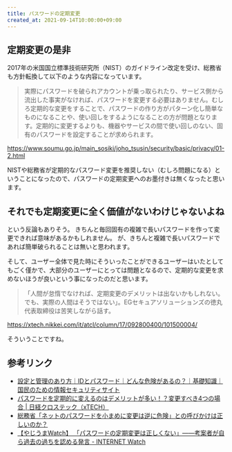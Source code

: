 ```yaml
---
title: パスワードの定期変更
created_at: 2021-09-14T10:00:00+09:00
---
```



## 定期変更の是非

<!-- ja-technical-writing/max-kanji-continuous-len -->
2017年の米国国立標準技術研究所（NIST）のガイドライン改定を受け、総務省も方針転換して以下のような内容になっています。

> 実際にパスワードを破られアカウントが乗っ取られたり、サービス側から流出した事実がなければ、パスワードを変更する必要はありません。むしろ定期的な変更をすることで、パスワードの作り方がパターン化し簡単なものになることや、使い回しをするようになることの方が問題となります。定期的に変更するよりも、機器やサービスの間で使い回しのない、固有のパスワードを設定することが求められます。

https://www.soumu.go.jp/main_sosiki/joho_tsusin/security/basic/privacy/01-2.html

NISTや総務省が定期的なパスワード変更を推奨しない（むしろ問題になる）ということになったので、パスワードの定期変更へのお墨付きは無くなったと思います。


## それでも定期変更に全く価値がないわけじゃないよね

という反論もありそう。
きちんと毎回固有の複雑で長いパスワードを作って変更できれば意味があるかもしれません。
が、きちんと複雑で長いパスワードであれば簡単破られることは無いと思われます。

そして、ユーザー全体で見た時にそういったことができるユーザーはいたとしてもごく僅かで、大部分のユーザーにとっては問題となるので、定期的な変更を求めないほうが良いという事になったのだと思います。

> 「人間が怠惰でなければ、定期変更のデメリットは出ないかもしれない。でも、実際の人間はそうではない」。EGセキュアソリューションズの徳丸代表取締役は苦笑しながら話す。

https://xtech.nikkei.com/it/atcl/column/17/092800400/101500004/

そういうことですね。


## 参考リンク

- [設定と管理のあり方｜IDとパスワード｜どんな危険があるの？｜基礎知識｜国民のための情報セキュリティサイト](https://www.soumu.go.jp/main_sosiki/joho_tsusin/security/basic/privacy/01-2.html)
- [パスワードを定期的に変えるのはデメリットが多い！？変更すべき4つの場合 | 日経クロステック（xTECH）](https://xtech.nikkei.com/it/atcl/column/17/092800400/101500004/)
- [総務省「ネットのパスワードを小まめに変更は逆に危険」との呼びかけは正しいのか？](https://biz-journal.jp/2018/04/post_22947.html)
- [【やじうまWatch】 「パスワードの定期変更は正しくない」――考案者が自ら過去の過ちを認める発言 - INTERNET Watch](https://internet.watch.impress.co.jp/docs/yajiuma/1075308.html)

